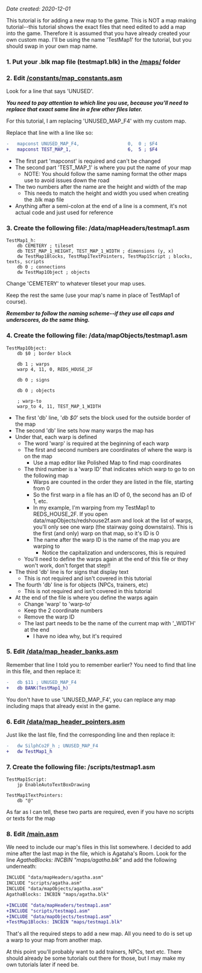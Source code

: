 *Date created: 2020-12-01*

This tutorial is for adding a new map to the game. This is NOT a map making tutorial--this tutorial shows the exact files that need edited to add a map into the game. Therefore it is assumed that you have already created your own custom map. I'll be using the name 'TestMap1' for the tutorial, but you should swap in your own map name.

### 1. Put your .blk map file (testmap1.blk) in the [/maps/](../blob/master/maps/) folder

### 2. Edit [/constants/map_constants.asm](../blob/master/constants/map_constants.asm)

Look for a line that says 'UNUSED'.

***You need to pay attention to which line you use, because you'll need to replace that exact same line in a few other files later.***

For this tutorial, I am replacing 'UNUSED_MAP_F4' with my custom map.

Replace that line with a line like so:

```diff
-	mapconst UNUSED_MAP_F4,                  0,  0 ; $F4
+	mapconst TEST_MAP_1,                     6,  5 ; $F4
```

- The first part 'mapconst' is required and can't be changed
- The second part 'TEST_MAP_1' is where you put the name of your map
	- NOTE: You should follow the same naming format the other maps use to avoid issues down the road
- The two numbers after the name are the height and width of the map
	- This needs to match the height and width you used when creating the .blk map file
- Anything after a semi-colon at the end of a line is a comment, it's not actual code and just used for reference

### 3. Create the following file: /data/mapHeaders/testmap1.asm

```
TestMap1_h:
	db CEMETERY ; tileset
	db TEST_MAP_1_HEIGHT, TEST_MAP_1_WIDTH ; dimensions (y, x)
	dw TestMap1Blocks, TestMap1TextPointers, TestMap1Script ; blocks, texts, scripts
	db 0 ; connections
	dw TestMap1Object ; objects
```

Change 'CEMETERY' to whatever tileset your map uses.

Keep the rest the same (use your map's name in place of TestMap1 of course).

***Remember to follow the naming scheme--if they use all caps and underscores, do the same thing.***

### 4. Create the following file: /data/mapObjects/testmap1.asm

```
TestMap1Object:
	db $0 ; border block

	db 1 ; warps
	warp 4, 11, 0, REDS_HOUSE_2F

	db 0 ; signs

	db 0 ; objects

	; warp-to
	warp_to 4, 11, TEST_MAP_1_WIDTH
```

- The first 'db' line, '*db $0*' sets the block used for the outside border of the map
- The second 'db' line sets how many warps the map has
- Under that, each warp is defined
    - The word 'warp' is required at the beginning of each warp
	- The first and second numbers are coordinates of where the warp is on the map
		- Use a map editor like Polished Map to find map coordinates
    - The third number is a 'warp ID' that indicates which warp to go to on the following map
		- Warps are counted in the order they are listed in the file, starting from 0
        - So the first warp in a file has an ID of 0, the second has an ID of 1, etc.
        - In my example, I'm warping from my TestMap1 to REDS_HOUSE_2F. If you open data/mapObjects/redshouse2f.asm and look at the list of warps, you'll only see one warp (the stairway going downstairs). This is the first (and only) warp on that map, so it's ID is 0
		- The name after the warp ID is the name of the map you are warping to
			- Notice the capitalization and underscores, this is required
    - You'll need to define the warps again at the end of this file or they won't work, don't forget that step!!
- The third 'db' line is for signs that display text
    - This is not required and isn't covered in this tutorial
- The fourth 'db' line is for objects (NPCs, trainers, etc)
    - This is not required and isn't covered in this tutorial
- At the end of the file is where you define the warps again
	- Change 'warp' to 'warp-to'
    - Keep the 2 coordinate numbers
    - Remove the warp ID
    - The last part needs to be the name of the current map with '_WIDTH' at the end
        - I have no idea why, but it's required

### 5. Edit [/data/map_header_banks.asm](../blob/master/data/map_header_banks.asm)

Remember that line I told you to remember earlier? You need to find that line in this file, and then replace it:

```diff
-	db $11 ; UNUSED_MAP_F4
+	db BANK(TestMap1_h)
```

You don't have to use 'UNUSED_MAP_F4', you can replace any map including maps that already exist in the game.

### 6. Edit [/data/map_header_pointers.asm](../blob/master/data/map_header_pointers.asmm)

Just like the last file, find the corresponding line and then replace it:

```diff
-	dw SilphCo2F_h ; UNUSED_MAP_F4
+	dw TestMap1_h
```

### 7. Create the following file: /scripts/testmap1.asm

```
TestMap1Script:
	jp EnableAutoTextBoxDrawing

TestMap1TextPointers:
	db "@"
```

As far as I can tell, these two parts are required, even if you have no scripts or texts for the map

### 8. Edit [/main.asm](../blob/master/main,asm)

We need to include our map's files in this list somewhere. I decided to add mine after the last map in the file, which is Agataha's Room. Look for the line *AgathaBlocks: INCBIN "maps/agatha.blk"* and add the following underneath:

```diff
INCLUDE "data/mapHeaders/agatha.asm"
INCLUDE "scripts/agatha.asm"
INCLUDE "data/mapObjects/agatha.asm"
AgathaBlocks: INCBIN "maps/agatha.blk"

+INCLUDE "data/mapHeaders/testmap1.asm"
+INCLUDE "scripts/testmap1.asm"
+INCLUDE "data/mapObjects/testmap1.asm"
+TestMap1Blocks: INCBIN "maps/testmap1.blk"
```

That's all the required steps to add a new map. All you need to do is set up a warp to your map from another map.

At this point you'll probably want to add trainers, NPCs, text etc. There should already be some tutorials out there for those, but I may make my own tutorials later if need be.
